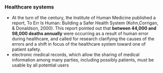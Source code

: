 ### Healthcare systems
- At the turn of the century, the Institute of Human Medicine published a report, To Err Is Human: Building a Safer Health System (Kohn,Corrigan, & Donaldson, 2000). This report pointed out that **between 44,000 and 98,000 deaths annually** were occurring as a result of human error during healthcare, and called for research clarifying the causes of the errors and a shift in focus of the healthcare system toward one of patient safety.
- electronic medical records, which allow the sharing of medical information among many parties, including possibly patients, must be usable by all potential users